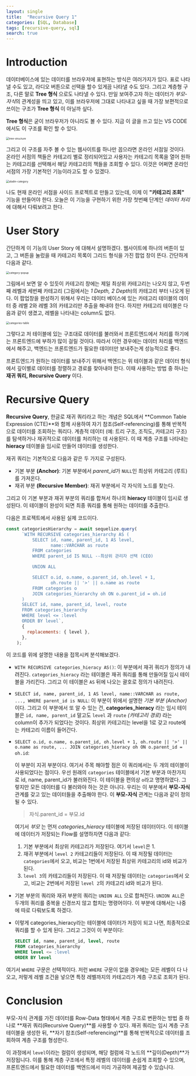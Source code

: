 ```yaml
---
layout: single
title:  "Recursive Query 1"
categories: [SQL, Database]
tags: [recursive-query, sql]
search: true
---
```


# Introduction
데이터베이스에 있는 데이터를 브라우저에 표현하는 방식은 여러가지가 있다. 표로 나타낼 수도 있고, 라디오 버튼으로 선택을 할수 있게끔 나타낼 수도 있다. 그리고 계층형 구조, 다른 말로 **Tree 형식** 으로도 나타낼 수 있다. 만일 보여주고자 하는 데이터가 *부모-자식*의 관계성을 띄고 있고, 이를 브라우저에 그대로 나타내고 싶을 때 가장 보편적으로 쓰이는 구조가 **Tree 형식** 이 아닐까 싶다. 

**Tree 형식**은 굳이 브라우저가 아니라도 볼 수 있다. 지금 이 글을 쓰고 있는 VS CODE에서도 이 구조를 확인 할 수 있다.

<img src="../../../images/2024-11-23-RecursiveQuery/tree-structure.png" alt="tree-structure" style="zoom:50%;" />

그리고 이 구조를 자주 볼 수 있는 웹사이트를 하나만 꼽으라면 온라인 서점일 것이다. 온라인 서점의 책들은 카테고리 별로 정리되어있고 사용자는 카테고리 목록을 열어 원하는 카테고리를 선택해서 해당 카테고리의 책들을 조회할 수 있다. 이것은 어쩌면 온라인 서점의 가장 기본적인 기능이라고도 할 수 있겠다.

<img src="../../../images/2024-11-23-RecursiveQuery/aladin-category.png" alt="aladin-category" style="zoom:50%;" />

나도 현재 온라인 서점을 사이드 프로젝트로 만들고 있는데, 이제 이 **"카테고리 조회"** 기능을 만들어야 한다. 오늘은 이 기능을 구현하기 위한 가장 첫번째 단계인 *데이터 처리* 에 대해서 다뤄보려고 한다.

# User Story
간단하게 이 기능의 User Story 에 대해서 설명하겠다. 웹사이트에 하나의 버튼이 있고, 그 버튼을 눌렀을 때 카테고리 목록이 그리드 형식을 가진 팝업 창이 뜬다. 간단하게 다음과 같다.

<img src="../../../images/2024-11-23-RecursiveQuery/category-popup.png" alt="category-popup" style="zoom:50%;" />

그림에서 보면 알 수 있듯이 카테고리 창에는 제일 최상위 카테고리는 나오지 않고, 두번째 레벨과 세번째 카테고리 (그림에서는 *1 Depth, 2 Depth*)의 카테고리 부터 나오게 된다. 이 팝업창을 완성하기 위해서 우리는 데이터 베이스에 있는 카테고리 테이블의 데이터 중 레벨 2와 레벨 3의 카테고리만 추출을 해내야 한다. 하지만 카테고리 테이블은 다음과 같이 생겼고, 레벨을 나타내는 column도 없다.

<img src="../../../images/2024-11-23-RecursiveQuery/categories-table.png" alt="categories-table" style="zoom:50%;" />

그렇다고 저 테이블에 있는 구조대로 데이터를 불러와서 프론트엔드에서 처리를 하기에는 프론트엔드에 부하가 많이 걸릴 것이다. 따라서 이런 경우에는 데이터 처리를 백엔드에서 해주고, 백엔드는 프론트엔드가 필요한 데이터만 보내주는게 성능적으로 좋다.

프론트엔드가 원하는 데이터를 보내주기 위해서 백엔드는 위 테이블과 같은 데이터 형식에서 깊이별로 데이터를 정렬하고 경로를 찾아내야 한다. 이때 사용하는 방법 중 하나는 **재귀 쿼리, Recursive Query** 이다.

# Recursive Query
**Recursive Query**, 한글로 재귀 쿼리라고 하는 개념은 SQL에서 **Common Table Expression (CTE)**와 함께 사용하여 자기 참조(Self-referencing)를 통해 반복적으로 데이터를 조회하는 쿼리다. 계층적 데이터 (예: 트리 구조, 조직도, 카테고리 구조)를 탐색하거나 재귀적으로 데이터를 처리하는 데 사용된다. 이 때 계층 구조를 나타내는 **hieracy** 테이블을 임시로 만들어 데이터를 생성한다.

재귀 쿼리는 기본적으로 다음과 같은 두 가지로 구성된다.
- 기본 부분 **(Anchor)**: 기본 부분에서 *parent_id*가 `NULL`인 최상위 카테고리 (루트)를 가져온다. 
- 재귀 부분 **(Recursive Member)**: 재귀 부분에서 각 자식의 노드를 찾는다. 

그리고 이 기본 부분과 재귀 부분의 쿼리를 합쳐서 하나의 **hieracy** 테이블이 임시로 생성된다. 이 테이블이 완성이 되면 최종 쿼리를 통해 원하는 데이터를 추출한다.

다음은 프로젝트에서 사용된 실제 코드이다.

```javascript
const categoriesHierarchy = await sequelize.query(
      `WITH RECURSIVE categories_hierarchy AS (
          SELECT id, name, parent_id, 1 AS level,
                 name::VARCHAR as route
          FROM categories
          WHERE parent_id IS NULL --최상위 관리자 선택 (CEO)

          UNION ALL

          SELECT o.id, o.name, o.parent_id, oh.level + 1,
                 oh.route || '>' || o.name as route
          FROM categories o
          JOIN categories_hierarchy oh ON o.parent_id = oh.id
      )
      SELECT id, name, parent_id, level, route 
      FROM categories_hierarchy
      WHERE level <= :level
      ORDER BY level`,
      {
        replacements: { level },
      },
    );
```

이 코드를 위에 설명한 내용을 접목시켜 분석해보겠다.

- `WITH RECURSIVE categories_hieracy AS()`: 이 부분에서 재귀 쿼리가 정의가 내려진다. `categories_hieracy` 라는 테이블은 재귀 쿼리를 통해 만들어질 임시 테이블을 가리킨다. 그리고 이 테이블은 `AS` 뒤에 나오는 괄호로 정의가 내려진다. 
- `SELECT id, name, parent_id, 1 AS level, name::VARCHAR as route, ..., WHERE parent_id is NULL`: 이 부분이 위에서 설명한 *기본 부분 (Anchor)* 이다. 그리고 이 부분에서 또 알 수 있는 건, **categories_hieracy** 라는 임시 테이블은 `id, name, parent_id` 말고도 `level` 과 `route` *(카테고리 경로)* 라는 column이 추가가 되었다는 것이다. 최상위 카테고리는 level을 1로 갖고 route에는 카테고리 이름이 들어간다.
- `SELECT o.id, o.name, o.parent_id, oh.level + 1, oh.route || '>' || o.name as route, ... JOIN categories_hieracy oh ON o.parent_id = oh.id`: 
  
  이 부분이 지귀 부분이다. 여기서 주목 해야할 점은 이 쿼리에서는 두 개의 테이블이 사용되었다는 점이다. 우선 원래의 `categories` 테이블에서 기본 부분과 마찬가지로 id, name, parent_id가 불러와진다. 이 테이블을 편의상 `o`라고 명명하였다. 그렇지만 모든 데이터를 다 불러와야 하는 것은 아니다. 우리는 이 부분에서 **부모-자식** 관계를 갖고 있는 데이터들을 추출해야 한다. 이 **부모-자식** 관계는 다음과 같이 정의 될 수 있다.
  > 자식.parent_id = 부모.id
  
  여기서 *부모* 는 먼저 *categories_hieracy* 테이블에 저장된 데이터이다. 이 테이블에 데이터가 저장되는 Flow를 설명하자면 다음과 같다:
  1. 기본 부분에서 최상위 카테고리가 저장된다. 여기서 `level`은 1.
  2. 재귀 부분에서 `level 2` 카테고리들이 저장된다. 이 때 저장될 데이터는 `categories`에서 오고, 비교는 1번에서 저장된 최상위 카테고리의 id와 비교가 된다.
  3. `level 3`의 카테고리들이 저장된다. 이 때 저장될 데이터는 `categories`에서 오고, 비교는 2번에서 저장된 `level 2`의 카테고리 id와 비교가 된다.

- 기본 부분의 쿼리와 재귀 부분의 쿼리는 `UNION ALL` 으로 합쳐진다. `UNION ALL`은 두개의 쿼리를 중복을 신경쓰지 않고 합치는 명령어이다. 이 부분에 대해서는 나중에 따로 다뤄보도록 하겠다.
- 이렇게 categories_hieracy라는 테이블에 데이터가 저장이 되고 나면, 최종적으로 쿼리를 할 수 있게 된다. 그리고 그것이 이 부분이다:  
    ```sql
    SELECT id, name, parent_id, level, route 
    FROM categories_hierarchy
    WHERE level <= :level
    ORDER BY level
    ```
여기서 `WHERE` 구문은 선택적이다. 저런 `WHERE` 구문이 없을 경우에는 모든 레벨이 다 나오고, 저렇게 레벨 조건을 넣으면 특정 레벨까지의 카테고리가 계층 구조로 조회가 된다.

# Conclusion
부모-자식 관계를 가진 데이터를 Row-Data 형태에서 계층 구조로 변환하는 방법 중 하나로 **재귀 쿼리(Recursive Query)**를 사용할 수 있다. 재귀 쿼리는 임시 계층 구조 테이블을 생성한 뒤, **자기 참조(Self-referencing)**를 통해 반복적으로 데이터를 조회하여 계층 구조를 형성한다.

이 과정에서 `level`이라는 컬럼이 생성되며, 해당 컬럼에 각 노드의 **깊이(Depth)**가 저장됩니다. 이를 통해 계층 구조에서 특정 레벨의 데이터를 손쉽게 조회할 수 있으며, 프론트엔드에서 필요한 데이터를 백엔드에서 미리 가공하여 제공할 수 있습니다.

